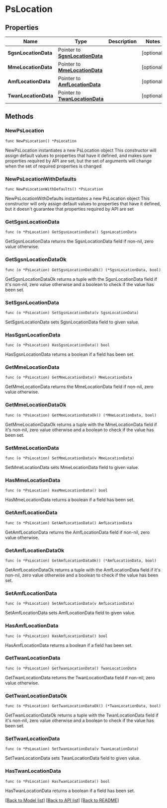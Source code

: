 # PsLocation

## Properties

Name | Type | Description | Notes
------------ | ------------- | ------------- | -------------
**SgsnLocationData** | Pointer to [**SgsnLocationData**](SgsnLocationData.md) |  | [optional] 
**MmeLocationData** | Pointer to [**MmeLocationData**](MmeLocationData.md) |  | [optional] 
**AmfLocationData** | Pointer to [**AmfLocationData**](AmfLocationData.md) |  | [optional] 
**TwanLocationData** | Pointer to [**TwanLocationData**](TwanLocationData.md) |  | [optional] 

## Methods

### NewPsLocation

`func NewPsLocation() *PsLocation`

NewPsLocation instantiates a new PsLocation object
This constructor will assign default values to properties that have it defined,
and makes sure properties required by API are set, but the set of arguments
will change when the set of required properties is changed

### NewPsLocationWithDefaults

`func NewPsLocationWithDefaults() *PsLocation`

NewPsLocationWithDefaults instantiates a new PsLocation object
This constructor will only assign default values to properties that have it defined,
but it doesn't guarantee that properties required by API are set

### GetSgsnLocationData

`func (o *PsLocation) GetSgsnLocationData() SgsnLocationData`

GetSgsnLocationData returns the SgsnLocationData field if non-nil, zero value otherwise.

### GetSgsnLocationDataOk

`func (o *PsLocation) GetSgsnLocationDataOk() (*SgsnLocationData, bool)`

GetSgsnLocationDataOk returns a tuple with the SgsnLocationData field if it's non-nil, zero value otherwise
and a boolean to check if the value has been set.

### SetSgsnLocationData

`func (o *PsLocation) SetSgsnLocationData(v SgsnLocationData)`

SetSgsnLocationData sets SgsnLocationData field to given value.

### HasSgsnLocationData

`func (o *PsLocation) HasSgsnLocationData() bool`

HasSgsnLocationData returns a boolean if a field has been set.

### GetMmeLocationData

`func (o *PsLocation) GetMmeLocationData() MmeLocationData`

GetMmeLocationData returns the MmeLocationData field if non-nil, zero value otherwise.

### GetMmeLocationDataOk

`func (o *PsLocation) GetMmeLocationDataOk() (*MmeLocationData, bool)`

GetMmeLocationDataOk returns a tuple with the MmeLocationData field if it's non-nil, zero value otherwise
and a boolean to check if the value has been set.

### SetMmeLocationData

`func (o *PsLocation) SetMmeLocationData(v MmeLocationData)`

SetMmeLocationData sets MmeLocationData field to given value.

### HasMmeLocationData

`func (o *PsLocation) HasMmeLocationData() bool`

HasMmeLocationData returns a boolean if a field has been set.

### GetAmfLocationData

`func (o *PsLocation) GetAmfLocationData() AmfLocationData`

GetAmfLocationData returns the AmfLocationData field if non-nil, zero value otherwise.

### GetAmfLocationDataOk

`func (o *PsLocation) GetAmfLocationDataOk() (*AmfLocationData, bool)`

GetAmfLocationDataOk returns a tuple with the AmfLocationData field if it's non-nil, zero value otherwise
and a boolean to check if the value has been set.

### SetAmfLocationData

`func (o *PsLocation) SetAmfLocationData(v AmfLocationData)`

SetAmfLocationData sets AmfLocationData field to given value.

### HasAmfLocationData

`func (o *PsLocation) HasAmfLocationData() bool`

HasAmfLocationData returns a boolean if a field has been set.

### GetTwanLocationData

`func (o *PsLocation) GetTwanLocationData() TwanLocationData`

GetTwanLocationData returns the TwanLocationData field if non-nil, zero value otherwise.

### GetTwanLocationDataOk

`func (o *PsLocation) GetTwanLocationDataOk() (*TwanLocationData, bool)`

GetTwanLocationDataOk returns a tuple with the TwanLocationData field if it's non-nil, zero value otherwise
and a boolean to check if the value has been set.

### SetTwanLocationData

`func (o *PsLocation) SetTwanLocationData(v TwanLocationData)`

SetTwanLocationData sets TwanLocationData field to given value.

### HasTwanLocationData

`func (o *PsLocation) HasTwanLocationData() bool`

HasTwanLocationData returns a boolean if a field has been set.


[[Back to Model list]](../README.md#documentation-for-models) [[Back to API list]](../README.md#documentation-for-api-endpoints) [[Back to README]](../README.md)


